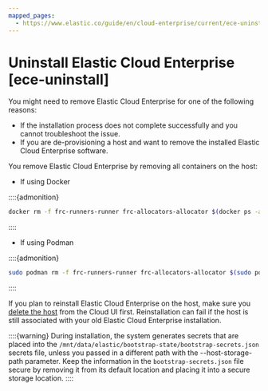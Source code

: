 ```yaml
---
mapped_pages:
  - https://www.elastic.co/guide/en/cloud-enterprise/current/ece-uninstall.html
---
```


# Uninstall Elastic Cloud Enterprise [ece-uninstall]

You might need to remove Elastic Cloud Enterprise for one of the following reasons:

* If the installation process does not complete successfully and you cannot troubleshoot the issue.
* If you are de-provisioning a host and want to remove the installed Elastic Cloud Enterprise software.

You remove Elastic Cloud Enterprise by removing all containers on the host:

* If using Docker

::::{admonition} 
```sh
docker rm -f frc-runners-runner frc-allocators-allocator $(docker ps -a -q); sudo rm -rf /mnt/data/elastic/ && docker ps -a
```

::::


* If using Podman

::::{admonition} 
```sh
sudo podman rm -f frc-runners-runner frc-allocators-allocator $(sudo podman ps -a -q); sudo rm -rf /mnt/data/elastic && sudo podman ps -a
```

::::


If you plan to reinstall Elastic Cloud Enterprise on the host, make sure you [delete the host](../maintenance/ece/delete-ece-hosts.md) from the Cloud UI first. Reinstallation can fail if the host is still associated with your old Elastic Cloud Enterprise installation.

::::{warning} 
During installation, the system generates secrets that are placed into the `/mnt/data/elastic/bootstrap-state/bootstrap-secrets.json` secrets file, unless you passed in a different path with the --host-storage-path parameter. Keep the information in the `bootstrap-secrets.json` file secure by removing it from its default location and placing it into a secure storage location.
::::


